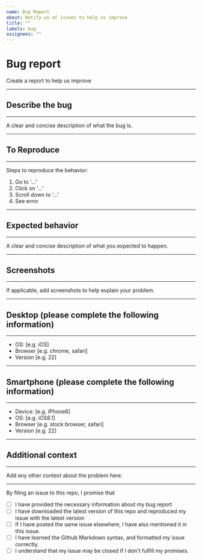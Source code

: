 ```yaml
---
name: Bug Report
about: Notify us of issues to help us improve
title: ""
labels: bug
assignees: ""
---
```


<!-- markdownlint-disable MD025-->

# Bug report

<!-- markdownlint-enable MD025-->

Create a report to help us improve

---

## Describe the bug

---

A clear and concise description of what the bug is.

---

## To Reproduce

---

Steps to reproduce the behavior:

1. Go to '...'
2. Click on '...'
3. Scroll down to '...'
4. See error

---

## Expected behavior

---

A clear and concise description of what you expected to happen.

---

## Screenshots

---

If applicable, add screenshots to help explain your problem.

---

## Desktop (please complete the following information)

---

- OS: [e.g. iOS]
- Browser [e.g. chrome, safari]
- Version [e.g. 22]

---

## Smartphone (please complete the following information)

---

- Device: [e.g. iPhone6]
- OS: [e.g. iOS8.1]
- Browser [e.g. stock browser, safari]
- Version [e.g. 22]

---

## Additional context

---

Add any other context about the problem here.

<!--
Please keep the below portion in your issue. Your issue will be closed if any of the boxes is not checked (i.e., replace `[ ]` by `[x]`).
-->

---

By filing an issue to this repo, I promise that

- [ ] I have provided the necessary information about my bug report
- [ ] I have downloaded the latest version of this repo and reproduced my issue with the latest version
- [ ] If I have posted the same issue elsewhere, I have also mentioned it in this issue.
- [ ] I have learned the Github Markdown syntax, and formatted my issue correctly.
- [ ] I understand that my issue may be closed if I don't fulfill my promises.
